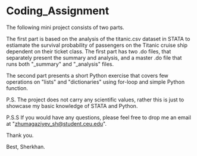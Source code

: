 # Coding_Assignment

The following mini project consists of two parts. 

The first part is based on the analysis of the titanic.csv dataset in STATA to estiamate the survival probability of passengers on the Titanic cruise ship dependent on their ticket class. The first part has two .do files, that separately present the summary and analysis, and a master .do file that runs both "_summary" and "_analysis" files. 

The second part presents a short Python exercise that covers few operations on "lists" and "dictionaries" using for-loop and simple Python function.

P.S. The project does not carry any scientific values, rather this is just to showcase my basic knowledge of STATA and Python.

P.S.S If you would have any questions, please feel free to drop me an email at "zhumagaziyev_sh@student.ceu.edu".

Thank you. 

Best,
Sherkhan.
